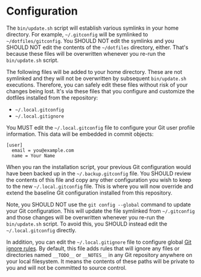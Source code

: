 # Configuration

The `bin/update.sh` script will establish various symlinks in your home directory. For example, `~/.gitconfig` will be symlinked to `~/dotfiles/gitconfig`. You SHOULD NOT edit the symlinks and you SHOULD NOT edit the contents of the `~/dotfiles` directory, either. That's because these files will be overwritten whenever you re-run the `bin/update.sh` script.

The following files will be added to your home directory. These are not symlinked and they will not be overwritten by subsequent `bin/update.sh` executions. Therefore, you can safely edit these files without risk of your changes being lost. It's via these files that you configure and customize the dotfiles installed from the repository:

- `~/.local.gitconfig`
- `~/.local.gitignore`

You MUST edit the `~/.local.gitconfig` file to configure your Git user profile information. This data will be embedded in commit objects: 

```
[user]
  email = you@example.com
  name = Your Name
```

When you ran the installation script, your previous Git configuration would have been backed up in the `~/.backup.gitconfig` file. You SHOULD review the contents of this file and copy any other configuration you wish to keep to the new `~/.local.gitconfig` file. This is where you will now override and extend the baseline Git configuration installed from this repository.

Note, you SHOULD NOT use the `git config --global` command to update your Git configuration. This will update the file symlinked from `~/.gitconfig` and those changes will be overwritten whenever you re-run the `bin/update.sh` script. To avoid this, you SHOULD instead edit the `~/.local.gitconfig` directly.

In addition, you can edit the `~/.local.gitignore` file to configure global [Git ignore rules](https://git-scm.com/docs/gitignore). By default, this file adds rules that will ignore any files or directories named `__TODO__` or `__NOTES__` in any Git repository anywhere on your local filesystem. It means the contents of these paths will be private to you and will not be committed to source control.
